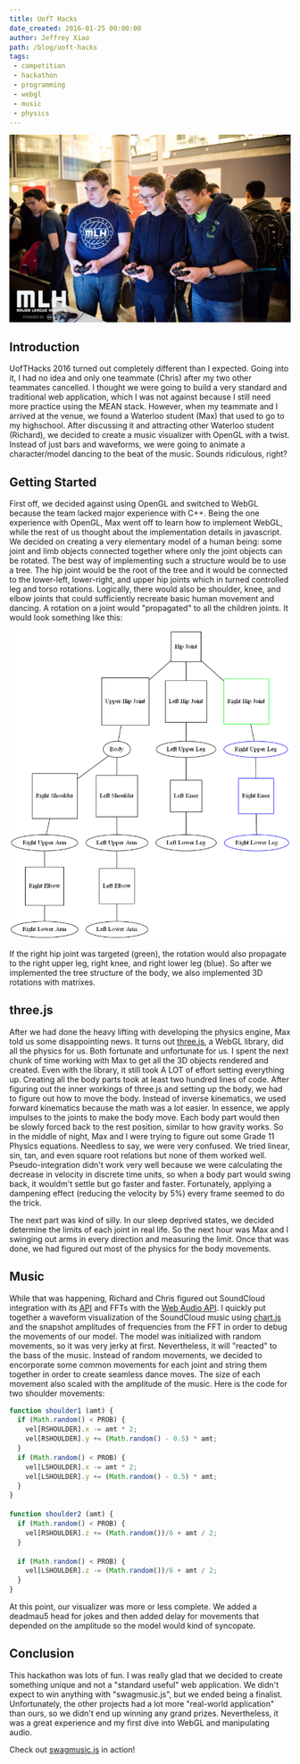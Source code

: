 ```yaml
---
title: UofT Hacks
date_created: 2016-01-25 00:00:00
author: Jeffrey Xiao
path: /blog/uoft-hacks
tags:
 - competition
 - hackathon
 - programming
 - webgl
 - music
 - physics
---
```


![Playing Rocket League During Downtime](images/hack-uoft.jpg "Playing Rocket League During Downtime")

## Introduction

UofTHacks 2016 turned out completely different than I expected. Going into it, I had no idea and
only one teammate (Chris) after my two other teammates cancelled. I thought we were going to build a
very standard and traditional web application, which I was not against because I still need more
practice using the MEAN stack. However, when my teammate and I arrived at the venue, we found a
Waterloo student (Max) that used to go to my highschool. After discussing it and attracting other
Waterloo student (Richard), we decided to create a music visualizer with OpenGL with a twist.
Instead of just bars and waveforms, we were going to animate a character/model dancing to the beat
of the music. Sounds ridiculous, right?

## Getting Started

First off, we decided against using OpenGL and switched to WebGL because the team lacked major
experience with C++. Being the one experience with OpenGL, Max went off to learn how to implement
WebGL, while the rest of us thought about the implementation details in javascript. We decided on
creating a very elementary model of a human being: some joint and limb objects connected together
where only the joint objects can be rotated. The best way of implementing such a structure would be
to use a tree. The hip joint would be the root of the tree and it would be connected to the
lower-left, lower-right, and upper hip joints which in turned controlled leg and torso rotations.
Logically, there would also be shoulder, knee, and elbow joints that could sufficiently recreate
basic human movement and dancing. A rotation on a joint would "propagated" to all the children
joints. It would look something like this:

![Tree Diagram of Body](images/body.png "Tree Diagram of Body")

If the right hip joint was targeted (green), the rotation would also propagate to the right upper
leg, right knee, and right lower leg (blue). So after we implemented the tree structure of the body,
we also implemented 3D rotations with matrixes.

## three.js

After we had done the heavy lifting with developing the physics engine, Max told us some
disappointing news. It turns out [three.js](http://threejs.org/), a WebGL library, did all the
physics for us. Both fortunate and unfortunate for us. I spent the next chunk of time working with
Max to get all the 3D objects rendered and created. Even with the library, it still took A LOT of
effort setting everything up. Creating all the body parts took at least two hundred lines of code.
After figuring out the inner workings of three.js and setting up the body, we had to figure out how
to move the body. Instead of inverse kinematics, we used forward kinematics because the math was a
lot easier. In essence, we apply impulses to the joints to make the body move. Each body part would
then be slowly forced back to the rest position, similar to how gravity works. So in the middle of
night, Max and I were trying to figure out some Grade 11 Physics equations. Needless to say, we were
very confused. We tried linear, sin, tan, and even square root relations but none of them worked
well. Pseudo-integration didn't work very well because we were calculating the decrease in velocity
in discrete time units, so when a body part would swing back, it wouldm't settle but go faster and
faster. Fortunately, applying a dampening effect (reducing the velocity by 5%) every frame seemed to
do the trick.

The next part was kind of silly. In our sleep deprived states, we decided determine the limits of
each joint in real life. So the next hour was Max and I swinging out arms in every direction and
measuring the limit. Once that was done, we had figured out most of the physics for the body
movements.

## Music

While that was happening, Richard and Chris figured out SoundCloud integration with its
[API](https://developers.soundcloud.com/docs/api/guide) and FFTs with the [Web Audio
API](https://developer.mozilla.org/en-US/docs/Web/API/Web_Audio_API). I quickly put together a
waveform visualization of the SoundCloud music using [chart.js](http://www.chartjs.org/) and the
snapshot amplitudes of frequencies from the FFT in order to debug the movements of our model. The
model was initialized with random movements, so it was very jerky at first. Nevertheless, it will
"reacted" to the bass of the music. Instead of random movements, we decided to encorporate some
common movements for each joint and string them together in order to create seamless dance moves.
The size of each movement also scaled with the amplitude of the music. Here is the code for two
shoulder movements:

```javascript
function shoulder1 (amt) {
  if (Math.random() < PROB) {
    vel[RSHOULDER].x -= amt * 2;
    vel[RSHOULDER].y += (Math.random() - 0.5) * amt;
  }
  if (Math.random() < PROB) {
    vel[LSHOULDER].x -= amt * 2;
    vel[LSHOULDER].y += (Math.random() - 0.5) * amt;
  }
}

function shoulder2 (amt) {
  if (Math.random() < PROB) {
    vel[RSHOULDER].z += (Math.random())/6 + amt / 2;
  }

  if (Math.random() < PROB) {
    vel[LSHOULDER].z -= (Math.random())/6 + amt / 2;
  }
}
```

At this point, our visualizer was more or less complete. We added a deadmau5 head for jokes and then
added delay for movements that depended on the amplitude so the model would kind of syncopate.

## Conclusion

This hackathon was lots of fun. I was really glad that we decided to create something unique and not
a "standard useful" web application. We didn't expect to win anything with "swagmusic.js", but we
ended being a finalist. Unfortunately, the other projects had a lot more "real-world application"
than ours, so we didn't end up winning any grand prizes. Nevertheless, it was a great experience and
my first dive into WebGL and manipulating audio.

Check out [swagmusic.js](http://xelendt.com/swagmusic/) in action!
